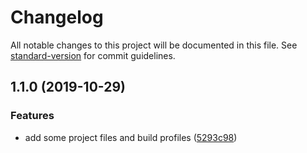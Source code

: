 # Changelog

All notable changes to this project will be documented in this file. See [standard-version](https://github.com/conventional-changelog/standard-version) for commit guidelines.

## 1.1.0 (2019-10-29)


### Features

* add some project files and build profiles ([5293c98](https://github.com/fansgithub/tsx-template/commit/5293c9812c2bcd17d2f3f9d56cc936c78cce9f50))
